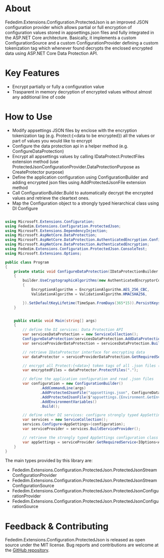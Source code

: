 ﻿# About
Fededim.Extensions.Configuration.ProtectedJson is an improved JSON configuration provider which allows partial or full encryption of configuration values stored in appsettings.json files and fully integrated in the ASP.NET Core architecture. Basically, it implements a custom ConfigurationSource and a custom ConfigurationProvider defining a custom tokenization tag which whenever found decrypts the enclosed encrypted data using ASP.NET Core Data Protection API.

# Key Features
- Encrypt partially or fully a configuration value
- Trasparent in memory decryption of encrypted values without almost any additional line of code

# How to Use

- Modify appsettings JSON files by enclose with the encryption tokenization tag (e.g. Protect:{<data to be encrypted}) all the values or part of values you would like to encrypt
- Configure the data protection api in a helper method (e.g. ConfigureDataProtection)
- Encrypt all appsettings values by calling IDataProtect.ProtectFiles extension method (use ProtectedJsonConfigurationProvider.DataProtectionPurpose as CreateProtector purpose)
- Define the application configuration using ConfigurationBuilder and adding encrypted json files using AddProtectedJsonFile extension method
- Call ConfigurationBuilder.Build to automatically decrypt the encrypted values and retrieve the cleartext ones.
- Map the Configuration object to a strongly typed hierarchical class using DI Configure

```csharp

using Microsoft.Extensions.Configuration;
using Fededim.Extensions.Configuration.ProtectedJson;
using Microsoft.Extensions.DependencyInjection;
using Microsoft.AspNetCore.DataProtection;
using Microsoft.AspNetCore.DataProtection.AuthenticatedEncryption.ConfigurationModel;
using Microsoft.AspNetCore.DataProtection.AuthenticatedEncryption;
using Fededim.Extensions.Configuration.ProtectedJson.ConsoleTest;
using Microsoft.Extensions.Options;

public class Program
{
    private static void ConfigureDataProtection(IDataProtectionBuilder builder)
    {
        builder.UseCryptographicAlgorithms(new AuthenticatedEncryptorConfiguration
        {
            EncryptionAlgorithm = EncryptionAlgorithm.AES_256_CBC,
            ValidationAlgorithm = ValidationAlgorithm.HMACSHA256,

        }).SetDefaultKeyLifetime(TimeSpan.FromDays(365*15)).PersistKeysToFileSystem(new DirectoryInfo("..\\..\\..\\Keys"));
    }


    public static void Main(string[] args)
    {
        // define the DI services: Data Protection API
        var servicesDataProtection = new ServiceCollection();
        ConfigureDataProtection(servicesDataProtection.AddDataProtection());
        var serviceProviderDataProtection = servicesDataProtection.BuildServiceProvider();

        // retrieve IDataProtector interface for encrypting data
        var dataProtector = serviceProviderDataProtection.GetRequiredService<IDataProtectionProvider>().CreateProtector(ProtectedJsonConfigurationProvider.DataProtectionPurpose);

        // encrypt all Protect:{<data>} token tags of all .json files (must be done before reading the configuration)
        var encryptedFiles = dataProtector.ProtectFiles(".");

        // define the application configuration and read .json files
        var configuration = new ConfigurationBuilder()
                .AddCommandLine(args)
                .AddProtectedJsonFile("appsettings.json", ConfigureDataProtection)
                .AddProtectedJsonFile($"appsettings.{Environment.GetEnvironmentVariable("DOTNETCORE_ENVIRONMENT")}.json", ConfigureDataProtection)
                .AddEnvironmentVariables()
                .Build();

        // define other DI services: configure strongly typed AppSettings configuration class (must be done after having read the configuration)
        var services = new ServiceCollection();
        services.Configure<AppSettings>(configuration);
        var serviceProvider = services.BuildServiceProvider();

        // retrieve the strongly typed AppSettings configuration class
        var appSettings = serviceProvider.GetRequiredService<IOptions<AppSettings>>().Value;
    }
}

```

The main types provided by this library are:

- Fededim.Extensions.Configuration.ProtectedJson.ProtectedJsonStreamConfigurationProvider
- Fededim.Extensions.Configuration.ProtectedJson.ProtectedJsonStreamConfigurationSource
- Fededim.Extensions.Configuration.ProtectedJson.ProtectedJsonConfigurationProvider
- Fededim.Extensions.Configuration.ProtectedJson.ProtectedJsonConfigurationSource

# Feedback & Contributing
Fededim.Extensions.Configuration.ProtectedJson is released as open source under the MIT license. Bug reports and contributions are welcome at the [GitHub repository](https://github.com/fededim/Fededim.Extensions.Configuration.ProtectedJson).
